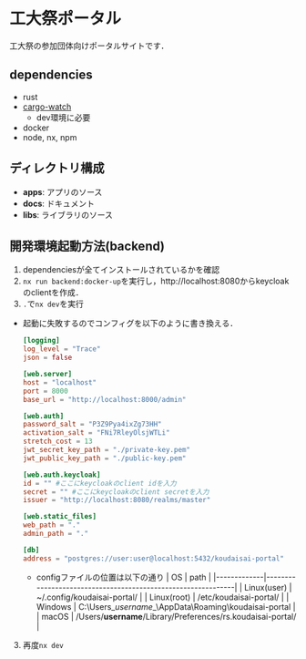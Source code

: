# 工大祭ポータル

工大祭の参加団体向けポータルサイトです．

## dependencies

- rust
- [cargo-watch](https://crates.io/crates/cargo-watch/8.5.2)
  - dev環境に必要
- docker
- node, nx, npm

## ディレクトリ構成

- **apps**: アプリのソース
- **docs**: ドキュメント
- **libs**: ライブラリのソース

## 開発環境起動方法(backend)

1. dependenciesが全てインストールされているかを確認
2. `nx run backend:docker-up`を実行し，http://localhost:8080からkeycloakのclientを作成．
3. `.`で`nx dev`を実行

- 起動に失敗するのでコンフィグを以下のように書き換える．
   ```toml
   [logging]
   log_level = "Trace"
   json = false
   
   [web.server]
   host = "localhost"
   port = 8000
   base_url = "http://localhost:8000/admin"
   
   [web.auth]
   password_salt = "P3Z9Pya4ixZg73HH"
   activation_salt = "FNi7RleyOlsjWTLi"
   stretch_cost = 13
   jwt_secret_key_path = "./private-key.pem"
   jwt_public_key_path = "./public-key.pem"
   
   [web.auth.keycloak]
   id = "" #ここにkeycloakのclient idを入力
   secret = "" #ここにkeycloakのclient secretを入力
   issuer = "http://localhost:8080/realms/master"
   
   [web.static_files]
   web_path = "."
   admin_path = "."
   
   [db]
   address = "postgres://user:user@localhost:5432/koudaisai-portal"
   ```
  - configファイルの位置は以下の通り
    | OS | path |
    |-------------|--------------------------------------------------------------|
    | Linux(user) | ~/.config/koudaisai-portal/ |
    | Linux(root) | /etc/koudaisai-portal/ |
    | Windows | C:\Users\__username__\AppData\Roaming\koudaisai-portal |
    | macOS | /Users/__username__/Library/Preferences/rs.koudaisai-portal/ |

3. 再度`nx dev`

